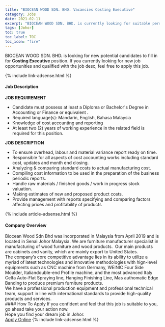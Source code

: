 ```yaml
---
title: "BIOCEAN WOOD SDN. BHD. Vacancies Costing Executive" 
category: Jobs 
date: 2021-02-11 
excerpt: "BIOCEAN WOOD SDN. BHD. is currently looking for suitable person to fill in the Costing Executive which based in Johor" 
tags: [Johor] 
toc: true 
toc_label: TOC 
toc_icon: "fire" 
--- 
```


<p>BIOCEAN WOOD SDN. BHD. is looking for new potential candidates to fill in for <b>Costing Executive</b> position. If you currently looking for new job opportunities and qualified with the job desc, feel free to apply this job.
</p>{% include link-adsense.html %} 
<div><div><h4>Job Description</h4></div><div><div><span><div><p><strong>JOB REQUIREMENT</strong></p><ul><li>Candidate must possess at least a Diploma or Bachelor's Degree in Accounting or Finance or equivalent .</li><li>Required language(s): Mandarin, English, Bahasa Malaysia</li><li>Knowledge of cost accounting and reporting</li><li>At least two (2) years of working experience in the related field is required for this position.</li></ul><p><strong>JOB DESCRIPTION</strong></p><ul><li>To ensure overhead, labour and material variance report ready on time.</li><li>Responsible for all aspects of cost accounting works including standard cost, updates and month end closing.</li><li>Analyzing &amp; comparing standard costs to actual manufacturing cost.</li><li>Compiling cost information to be used in the preparation of the business periodic reports.</li><li>Handle raw materials / finished goods / work in progress stock valuation.</li><li>Making estimates of new and proposed product costs.</li><li>Provide management with reports specifying and comparing factors affecting prices and profitability of products</li></ul></div></span></div></div></div> 
{% include article-adsense.html %} 
<div><div><h4>Company Overview</h4></div><div><div><span><div><div>
<div>Biocean Wood Sdn Bhd was incorporated in Malaysia from April 2019 and is located in Senai Johor Malaysia. We are furniture manufacturer specialist in manufacturing of wood furniture and wood products.&#160; Our main products are cabinets and vanity, which are mainly export to United States.&#160;</div>
<div>The company&#8217;s core competitive advantage lies in its ability to utilize a myriad of latest technologies and innovative methodologies with hign-level equipments such as CNC machine from Germany, WEINIC Four Side Moulder, Italiandouble-end Profile machine, and the most advanced Italy Celfa Auto-Flat Spraying line, Hanging Finishing Line, Mas authomatic Edge Banding to produce premium furniture products.</div>
<div>We have a professional production equipment and professional technical team, support in line with international standards to provide high-quality products and services.</div>
</div></div></span></div></div></div> 
#### How To Apply 
If you confident and feel that this job is suitable to you, go ahead take your action now. <br/> 
Hope you find your dream job in Johor. <br/> 
<a href="https://www.jobstreet.com.my/en/job/costing-executive-4480967?jobId=jobstreet-my-job-4480967&" class="btn btn--info" target="_blank" rel="nofollow noopenner">Apply Online</a> 
{% include link-adsense.html %} 